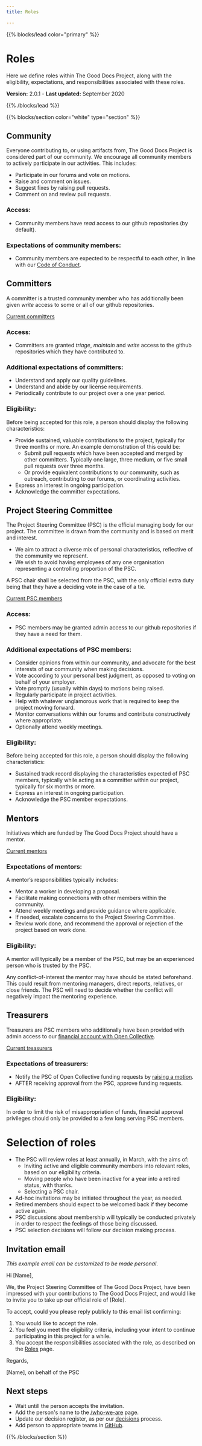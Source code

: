 ```yaml
---
title: Roles

---
```


{{% blocks/lead color="primary" %}}

# Roles

Here we define roles within The Good Docs Project, along with the eligibility, expectations, and responsibilities associated with these roles.

**Version:** 2.0.1 - **Last updated:** September 2020

{{% /blocks/lead %}}

{{% blocks/section color="white" type="section" %}}

## Community

Everyone contributing to, or using artifacts from, The Good Docs Project is considered part of our community. We encourage all community members to actively participate in our activities. This includes:

*   Participate in our forums and vote on motions.
*   Raise and comment on issues.
*   Suggest fixes by raising pull requests.
*   Comment on and review pull requests.

### Access:

*   Community members have _read_ access to our github repositories (by default).

### Expectations of community members:

*   Community members are expected to be respectful to each other, in line with our [Code of Conduct](https://github.com/thegooddocsproject/governance/blob/master/CodeOfConduct.md).

## Committers

A committer is a trusted community member who has additionally been given _write_ access to some or all of our github repositories.

[Current committers](/who-we-are)

### Access:

*   Committers are granted _triage_, _maintain_ and _write_ access to the github repositories which they have contributed to.

### Additional expectations of committers:

*   Understand and apply our quality guidelines.
*   Understand and abide by our license requirements.
*   Periodically contribute to our project over a one year period.

### Eligibility:

Before being accepted for this role, a person should display the following characteristics:

*   Provide sustained, valuable contributions to the project, typically for three months or more. An example demonstration of this could be:
    *   Submit pull requests which have been accepted and merged by other committers. Typically one large, three medium, or five small pull requests over three months.
    *   Or provide equivalent contributions to our community, such as outreach, contributing to our forums, or coordinating activities. 
*   Express an interest in ongoing participation.
*   Acknowledge the committer expectations.

## Project Steering Committee

The Project Steering Committee (PSC) is the official managing body for our project. The committee is drawn from the community and is based on merit and interest.

*   We aim to attract a diverse mix of personal characteristics, reflective of the community we represent.
*   We wish to avoid having employees of any one organisation representing a controlling proportion of the PSC.

A PSC chair shall be selected from the PSC, with the only official extra duty being that they have a deciding vote in the case of a tie.

[Current PSC members](/who-we-are)

### Access:

*   PSC members may be granted admin access to our github repositories if they have a need for them.

### Additional expectations of PSC members:

*   Consider opinions from within our community, and advocate for the best interests of our community when making decisions.
*   Vote according to your personal best judgment, as opposed to voting on behalf of your employer.
*   Vote promptly (usually within days) to motions being raised.
*   Regularly participate in project activities.
*   Help with whatever unglamorous work that is required to keep the project moving forward.
*   Monitor conversations within our forums and contribute constructively where appropriate.
*   Optionally attend weekly meetings.

### Eligibility:

Before being accepted for this role, a person should display the following characteristics:

*   Sustained track record displaying the characteristics expected of PSC members, typically while acting as a committer within our project, typically for six months or more.
*   Express an interest in ongoing participation.
*   Acknowledge the PSC member expectations.

## Mentors

Initiatives which are funded by The Good Docs Project should have a mentor.

[Current mentors](/who-we-are)

### Expectations of mentors:

A mentor’s responsibilities typically includes:

*   Mentor a worker in developing a proposal.
*   Facilitate making connections with other members within the community.
*   Attend weekly meetings and provide guidance where applicable.
*   If needed, escalate concerns to the Project Steering Committee.
*   Review work done, and recommend the approval or rejection of the project based on work done.

### Eligibility:

A mentor will typically be a member of the PSC, but may be an experienced person who is trusted by the PSC.

Any conflict-of-interest the mentor may have should be stated beforehand. This could result from mentoring managers, direct reports, relatives, or close friends. The PSC will need to decide whether the conflict will negatively impact the mentoring experience.

## Treasurers

Treasurers are PSC members who additionally have been provided with admin access to our [financial account with Open Collective](https://opencollective.com/thegooddocsproject).

[Current treasurers](/who-we-are)

### Expectations of treasurers:

*   Notify the PSC of Open Collective funding requests by [raising a motion](/decisions).
*   AFTER receiving approval from the PSC, approve funding requests.

### Eligibility:

In order to limit the risk of misappropriation of funds, financial approval privileges should only be provided to a few long serving PSC members.

# Selection of roles

*   The PSC will review roles at least annually, in March, with the aims of:
    *   Inviting active and eligible community members into relevant roles, based on our eligibility criteria.
    *   Moving people who have been inactive for a year into a retired status, with thanks.
    *   Selecting a PSC chair.
*   Ad-hoc invitations may be initiated throughout the year, as needed.
*   Retired members should expect to be welcomed back if they become active again.
*   PSC discussions about membership will typically be conducted privately in order to respect the feelings of those being discussed.
*   PSC selection decisions will follow our decision making process.

## Invitation email

_This example email can be customized to be made personal_.

Hi \[Name],

We, the Project Steering Committee of The Good Docs Project, have been impressed with your contributions to The Good Docs Project, and would like to invite you to take up our official role of \[Role].

To accept, could you please reply publicly to this email list confirming:
1. You would like to accept the role.
1. You feel you meet the eligibility criteria, including your intent to continue participating in this project for a while.
1. You accept the responsibilities associated with the role, as described on the [Roles](/roles) page.

Regards,

\[Name], on behalf of the PSC

## Next steps
* Wait untill the person accepts the invitation.
* Add the person's name to the [/who-we-are](/who-we-are) page.
* Update our decision register, as per our [decisions](/decisions) process.
* Add person to appropriate teams in [GitHub](https://github.com/orgs/thegooddocsproject/teams).


{{% /blocks/section %}}

